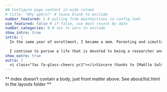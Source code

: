 ```yaml
---
## Configure page content in wide column
# title: "Why apéro?" # leave blank to exclude
number_featured: 1 # pulling from mainSections in config.toml
use_featured: false # if false, use most recent by date
number_categories: 0 # set to zero to exclude
show_intro: true
intro: |
  In the same year of enrollment, I became a mom. Parenting and simultaneously pursuing a doctorate degree is a supreme challenge, but it taught me to make use of small pockets of time and work in more creative ways.
  
  I continue to pursue a life that is devoted to being a researcher and a teacher, and "growing others". 
show_outro: true
outro: |
  <i class="fas fa-glass-cheers pr2"></i>Sincere thanks to [Maëlle Salmon](https://masalmon.eu/) for her help naming this Hugo theme!
---
```


** index doesn't contain a body, just front matter above.
See about/list.html in the layouts folder **